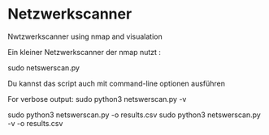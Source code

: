 # Netzwerkscanner
Nwtzwerkscanner using nmap and visualation


  Ein kleiner Netzwerkscanner der nmap nutzt :
  
  sudo netswerscan.py
  
  Du kannst das script auch mit command-line optionen ausführen
  
  For verbose output: sudo python3 netswerscan.py -v 
  
  sudo python3 netswerscan.py -o results.csv
  sudo python3 netswerscan.py -v -o results.csv
